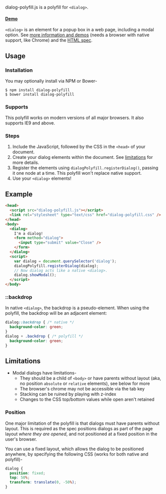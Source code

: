 dialog-polyfill.js is a polyfill for `<dialog>`.

#### [Demo](http://demo.agektmr.com/dialog/)

`<dialog>` is an element for a popup box in a web page, including a modal option. See
[more information and demos](http://falken-testing.appspot.com/dialog/index.html) (needs a browser with native support, like Chrome)
and the
[HTML spec](https://html.spec.whatwg.org/multipage/forms.html#the-dialog-element).

## Usage

### Installation

You may optionally install via NPM or Bower-

    $ npm install dialog-polyfill
    $ bower install dialog-polyfill

### Supports

This polyfill works on modern versions of all major browsers. It also supports IE9 and above.

### Steps

1. Include the JavaScript, followed by the CSS in the `<head>` of your document.
2. Create your dialog elements within the document. See [limitations](#limitations) for more details.
3. Register the elements using `dialogPolyfill.registerDialog()`, passing it one node at a time. This polyfill won't replace native support.
4. Use your `<dialog>` elements!

## Example

```html
<head>
  <script src="dialog-polyfill.js"></script>
  <link rel="stylesheet" type="text/css" href="dialog-polyfill.css" />
</head>
<body>
  <dialog>
    I'm a dialog!
    <form method="dialog">
      <input type="submit" value="Close" />
    </form>
  </dialog>
  <script>
    var dialog = document.querySelector('dialog');
    dialogPolyfill.registerDialog(dialog);
    // Now dialog acts like a native <dialog>.
    dialog.showModal();
  </script>
</body>
```

### ::backdrop

In native `<dialog>`, the backdrop is a pseudo-element.
When using the polyfill, the backdrop will be an adjacent element:

```css
dialog::backdrop { /* native */
  background-color: green;
}
dialog + .backdrop { /* polyfill */
  background-color: green;
}
```

## Limitations

- Modal dialogs have limitations-
  - They should be a child of `<body>` or have parents without layout (aka, no position `absolute` or `relative` elements), see below for more
  - The browser's chrome may not be accessible via the tab key
  - Stacking can be ruined by playing with z-index
  - Changes to the CSS top/bottom values while open aren't retained

### Position

One major limitation of the polyfill is that dialogs must have parents without layout.
This is required as the spec positions dialogs as part of the page layout _where they are opened_, and not positioned at a fixed position in the user's browser.

You can use a fixed layout, which allows the dialog to be positioned anywhere, by specifying the following CSS (works for both native and polyfill)-

```css
dialog {
  position: fixed;
  top: 50%;
  transform: translate(0, -50%);
}
```
